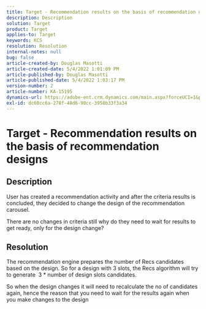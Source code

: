 ```yaml
---
title: Target - Recommendation results on the basis of recommendation designs
description: Description
solution: Target
product: Target
applies-to: Target
keywords: KCS
resolution: Resolution
internal-notes: null
bug: false
article-created-by: Douglas Masotti
article-created-date: 5/4/2022 1:01:09 PM
article-published-by: Douglas Masotti
article-published-date: 5/4/2022 1:03:17 PM
version-number: 2
article-number: KA-15195
dynamics-url: https://adobe-ent.crm.dynamics.com/main.aspx?forceUCI=1&pagetype=entityrecord&etn=knowledgearticle&id=4cc4d841-aacb-ec11-a7b6-6045bd00d7cd
exl-id: dc60cc6a-278f-48d6-90cc-3958b33f3a34
---
```

# Target - Recommendation results on the basis of recommendation designs

## Description


User has created a recommendation activity and after the criteria results is concluded, they decided to change the design of the recommendation carousel.

There are no changes in criteria still why do they need to wait for results to get ready, only for the design change?


## Resolution


The recommendation engine prepares the number of Recs candidates based on the design. So for a design with 3 slots, the Recs algorithm will try to generate  3 \* number of design slots candidates.

So when the design changes it will need to recalculate the no of candidates again, hence the reason that you need to wait for the results again when you make changes to the design
